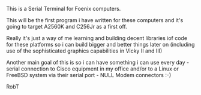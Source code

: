 This is a Serial Terminal for Foenix computers. 

This will be the first program i have written for these computers and it's going to target
A2560K and C256Jr as a first off.

Really it's just a way of me learning and building decent libraries iof code for these platforms so i can build bigger and better things
later on (including use of the sophisticated graphics capabilities in Vicky II and III)

Another main goal of this is so i can have something i can use every day - serial connection to Cisco equipment in my
office and/or to a Linux or FreeBSD system via their serial port - NULL Modem connectors :-)


RobT
